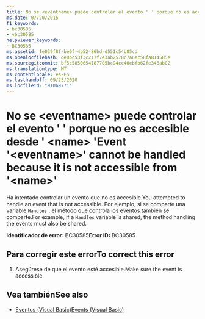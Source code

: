 ```yaml
---
title: No se <eventname> puede controlar el evento ' ' porque no es accesible desde ' <name> '
ms.date: 07/20/2015
f1_keywords:
- bc30585
- vbc30585
helpviewer_keywords:
- BC30585
ms.assetid: fe039f8f-be6f-4b52-86bd-d551c54b85cd
ms.openlocfilehash: de8bc53f3c217f7e3ab2578c7a6ec58fa814585e
ms.sourcegitcommit: bf5c5850654187705bc94cc40ebfb62fe346ab02
ms.translationtype: MT
ms.contentlocale: es-ES
ms.lasthandoff: 09/23/2020
ms.locfileid: "91069771"
---
```

# <a name="event-eventname-cannot-be-handled-because-it-is-not-accessible-from-name"></a><span data-ttu-id="2dbab-102">No se \<eventname> puede controlar el evento ' ' porque no es accesible desde ' \<name> '</span><span class="sxs-lookup"><span data-stu-id="2dbab-102">Event '\<eventname>' cannot be handled because it is not accessible from '\<name>'</span></span>

<span data-ttu-id="2dbab-103">Ha intentado controlar un evento que no es accesible.</span><span class="sxs-lookup"><span data-stu-id="2dbab-103">You attempted to handle an event that is not accessible.</span></span> <span data-ttu-id="2dbab-104">Por ejemplo, si se comparte una variable `Handles` , el método que controla los eventos también se comparte.</span><span class="sxs-lookup"><span data-stu-id="2dbab-104">For example, if a `Handles` variable is shared, the method handling the events must also be shared.</span></span>  
  
 <span data-ttu-id="2dbab-105">**Identificador de error:** BC30585</span><span class="sxs-lookup"><span data-stu-id="2dbab-105">**Error ID:** BC30585</span></span>  
  
## <a name="to-correct-this-error"></a><span data-ttu-id="2dbab-106">Para corregir este error</span><span class="sxs-lookup"><span data-stu-id="2dbab-106">To correct this error</span></span>  
  
1. <span data-ttu-id="2dbab-107">Asegúrese de que el evento esté accesible.</span><span class="sxs-lookup"><span data-stu-id="2dbab-107">Make sure the event is accessible.</span></span>  
  
## <a name="see-also"></a><span data-ttu-id="2dbab-108">Vea también</span><span class="sxs-lookup"><span data-stu-id="2dbab-108">See also</span></span>

- [<span data-ttu-id="2dbab-109">Eventos (Visual Basic)</span><span class="sxs-lookup"><span data-stu-id="2dbab-109">Events (Visual Basic)</span></span>](../programming-guide/language-features/events/index.md)
